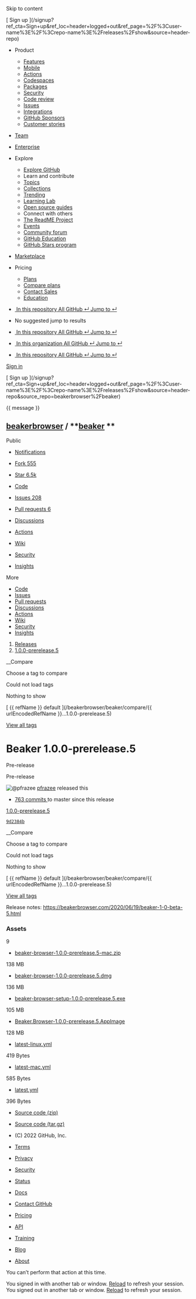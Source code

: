 Skip to content

[ ](https://github.com/)

[ Sign up
](/signup?ref_cta=Sign+up&ref_loc=header+logged+out&ref_page=%2F%3Cuser-
name%3E%2F%3Crepo-name%3E%2Freleases%2Fshow&source=header-repo)

  * Product 

    * [ Features ](/features)
    * [ Mobile ](/mobile)
    * [ Actions ](/features/actions)
    * [ Codespaces ](/features/codespaces)
    * [ Packages ](/features/packages)
    * [ Security ](/features/security)
    * [ Code review ](/features/code-review)
    * [ Issues ](/features/issues)
    * [ Integrations ](/features/integrations)
    * [ GitHub Sponsors ](/sponsors)
    * [ Customer stories ](/customer-stories)

  * [Team](/team)
  * [Enterprise](/enterprise)
  * Explore 

    * [ Explore GitHub ](/explore)
    * Learn and contribute
    * [ Topics ](/topics)
    * [ Collections ](/collections)
    * [ Trending ](/trending)
    * [ Learning Lab ](https://lab.github.com/)
    * [ Open source guides ](https://opensource.guide)
    * Connect with others
    * [ The ReadME Project ](/readme)
    * [ Events ](/events)
    * [ Community forum ](https://github.community)
    * [ GitHub Education ](https://education.github.com)
    * [ GitHub Stars program ](https://stars.github.com)

  * [Marketplace](/marketplace)
  * Pricing 

    * [ Plans ](/pricing)
    * [ Compare plans ](/pricing#compare-features)
    * [ Contact Sales ](https://github.com/enterprise/contact)
    * [ Education ](https://education.github.com)

  * [ ![]() In this repository  All GitHub  ↵ Jump to ↵ ]()

  * No suggested jump to results

  * [ ![]() In this repository  All GitHub  ↵ Jump to ↵ ]()
  * [ ![]() In this organization  All GitHub  ↵ Jump to ↵ ]()
  * [ ![]() In this repository  All GitHub  ↵ Jump to ↵ ]()

[ Sign in
](/login?return_to=https%3A%2F%2Fgithub.com%2Fbeakerbrowser%2Fbeaker%2Freleases%2Ftag%2F1.0.0-prerelease.5)

[ Sign up
](/signup?ref_cta=Sign+up&ref_loc=header+logged+out&ref_page=%2F%3Cuser-
name%3E%2F%3Crepo-name%3E%2Freleases%2Fshow&source=header-
repo&source_repo=beakerbrowser%2Fbeaker)

{{ message }}

##  [beakerbrowser](/beakerbrowser) / **[beaker](/beakerbrowser/beaker) **
Public

  * [ Notifications ](/login?return_to=%2Fbeakerbrowser%2Fbeaker)
  * [ Fork 555 ](/login?return_to=%2Fbeakerbrowser%2Fbeaker)
  * [ Star  6.5k ](/login?return_to=%2Fbeakerbrowser%2Fbeaker)

  * [ Code ](/beakerbrowser/beaker/tree/1.0.0-prerelease.5)
  * [ Issues 208 ](/beakerbrowser/beaker/issues)
  * [ Pull requests 6 ](/beakerbrowser/beaker/pulls)
  * [ Discussions ](/beakerbrowser/beaker/discussions)
  * [ Actions ](/beakerbrowser/beaker/actions)
  * [ Wiki ](/beakerbrowser/beaker/wiki)
  * [ Security ](/beakerbrowser/beaker/security)
  * [ Insights ](/beakerbrowser/beaker/pulse)

More

  * [ Code ](/beakerbrowser/beaker/tree/1.0.0-prerelease.5)
  * [ Issues ](/beakerbrowser/beaker/issues)
  * [ Pull requests ](/beakerbrowser/beaker/pulls)
  * [ Discussions ](/beakerbrowser/beaker/discussions)
  * [ Actions ](/beakerbrowser/beaker/actions)
  * [ Wiki ](/beakerbrowser/beaker/wiki)
  * [ Security ](/beakerbrowser/beaker/security)
  * [ Insights ](/beakerbrowser/beaker/pulse)

  1. [Releases](/beakerbrowser/beaker/releases)
  2. [ 1.0.0-prerelease.5 ](/beakerbrowser/beaker/releases/tag/1.0.0-prerelease.5)

__Compare

Choose a tag to compare

Could not load tags

Nothing to show

[ {{ refName }} default ](/beakerbrowser/beaker/compare/{{ urlEncodedRefName
}}...1.0.0-prerelease.5)

[View all tags](/beakerbrowser/beaker/tags)

# Beaker 1.0.0-prerelease.5

Pre-release

Pre-release

![@pfrazee](https://avatars.githubusercontent.com/u/1270099?s=40&v=4)
[pfrazee](/pfrazee) released this

* [ 763 commits ](/beakerbrowser/beaker/compare/1.0.0-prerelease.5...master) to master since this release 

[ 1.0.0-prerelease.5  ](/beakerbrowser/beaker/tree/1.0.0-prerelease.5)

[ `9d2384b`
](/beakerbrowser/beaker/commit/9d2384be38175629955746765995a1a31801fbe3)

__Compare

Choose a tag to compare

Could not load tags

Nothing to show

[ {{ refName }} default ](/beakerbrowser/beaker/compare/{{ urlEncodedRefName
}}...1.0.0-prerelease.5)

[View all tags](/beakerbrowser/beaker/tags)

Release notes: <https://beakerbrowser.com/2020/06/19/beaker-1-0-beta-5.html>

### Assets

9

  * [ beaker-browser-1.0.0-prerelease.5-mac.zip ](/beakerbrowser/beaker/releases/download/1.0.0-prerelease.5/beaker-browser-1.0.0-prerelease.5-mac.zip)

138 MB

  * [ beaker-browser-1.0.0-prerelease.5.dmg ](/beakerbrowser/beaker/releases/download/1.0.0-prerelease.5/beaker-browser-1.0.0-prerelease.5.dmg)

136 MB

  * [ beaker-browser-setup-1.0.0-prerelease.5.exe ](/beakerbrowser/beaker/releases/download/1.0.0-prerelease.5/beaker-browser-setup-1.0.0-prerelease.5.exe)

105 MB

  * [ Beaker.Browser-1.0.0-prerelease.5.AppImage ](/beakerbrowser/beaker/releases/download/1.0.0-prerelease.5/Beaker.Browser-1.0.0-prerelease.5.AppImage)

128 MB

  * [ latest-linux.yml ](/beakerbrowser/beaker/releases/download/1.0.0-prerelease.5/latest-linux.yml)

419 Bytes

  * [ latest-mac.yml ](/beakerbrowser/beaker/releases/download/1.0.0-prerelease.5/latest-mac.yml)

585 Bytes

  * [ latest.yml ](/beakerbrowser/beaker/releases/download/1.0.0-prerelease.5/latest.yml)

396 Bytes

  * [ Source code (zip) ](/beakerbrowser/beaker/archive/refs/tags/1.0.0-prerelease.5.zip)

  * [ Source code (tar.gz) ](/beakerbrowser/beaker/archive/refs/tags/1.0.0-prerelease.5.tar.gz)

  * [ ](https://github.com "GitHub") (C) 2022 GitHub, Inc. 

  * [Terms](https://docs.github.com/en/github/site-policy/github-terms-of-service)
  * [Privacy](https://docs.github.com/en/github/site-policy/github-privacy-statement)
  * [Security](https://github.com/security)
  * [Status](https://www.githubstatus.com/)
  * [Docs](https://docs.github.com)
  * [Contact GitHub](https://support.github.com?tags=dotcom-footer)
  * [Pricing](https://github.com/pricing)
  * [API](https://docs.github.com)
  * [Training](https://services.github.com)
  * [Blog](https://github.blog)
  * [About](https://github.com/about)

You can’t perform that action at this time.

You signed in with another tab or window. [Reload]() to refresh your session.
You signed out in another tab or window. [Reload]() to refresh your session.

